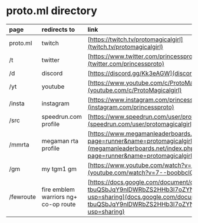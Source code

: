 # proto.ml directory

| page | redirects to | link |
| :--- | :----------- | :--- |
| proto.ml | twitch | [https://twitch.tv/protomagicalgirl](twitch.tv/protomagicalgirl) |
| /t | twitter | [https://www.twitter.com/princessproto](twitter.com/princessproto) |
| /d | discord | [https://discord.gg/Kk3eAGW](discord.gg/Kk3eAGW) |
| /yt | youtube | [https://www.youtube.com/c/ProtoMagicalgirl](youtube.com/c/ProtoMagicalgirl) |
| /insta | instagram | [https://www.instagram.com/princessproto](instagram.com/princessproto) |
| /src | speedrun.com profile | [https://www.speedrun.com/user/protomagicalgirl](speedrun.com/user/protomagicalgirl) |
| /mmrta | megaman rta profile | [https://www.megamanleaderboards.net/index.php?page=runner&name=protomagicalgirl](megamanleaderboards.net/index.php?page=runner&name=protomagicalgirl) |
| /gm | my tgm1 gm | [https://www.youtube.com/watch?v=7--boobbcI0](youtube.com/watch?v=7--boobbcI0) |
| /fewroute | fire emblem warriors ng+ co-op route | [https://docs.google.com/document/d/1L-tbuQSbJqY9nlDWRbZS2HHb3l7oZYNGzhPh8ivq9kk/edit?usp=sharing](docs.google.com/document/d/1L-tbuQSbJqY9nlDWRbZS2HHb3l7oZYNGzhPh8ivq9kk/edit?usp=sharing) |
